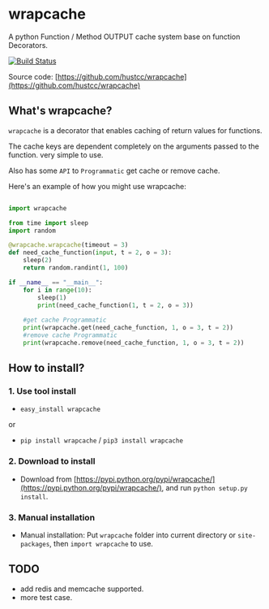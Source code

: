 # wrapcache

A python Function / Method OUTPUT cache system base on function Decorators.

[![Build Status](https://travis-ci.org/hustcc/wrapcache.svg)](https://travis-ci.org/hustcc/wrapcache)

Source code: [https://github.com/hustcc/wrapcache](https://github.com/hustcc/wrapcache)


## What's wrapcache?

`wrapcache` is a decorator that enables caching of return values for functions.

The cache keys are dependent completely on the arguments passed to the function. very simple to use. 

Also has some `API` to `Programmatic` get cache or remove cache.

Here's an example of how you might use wrapcache:

```python

import wrapcache

from time import sleep
import random

@wrapcache.wrapcache(timeout = 3)
def need_cache_function(input, t = 2, o = 3):
    sleep(2)
    return random.randint(1, 100)

if __name__ == "__main__":
	for i in range(10):
		sleep(1)
		print(need_cache_function(1, t = 2, o = 3))
	
	#get cache Programmatic
	print(wrapcache.get(need_cache_function, 1, o = 3, t = 2))
	#remove cache Programmatic
	print(wrapcache.remove(need_cache_function, 1, o = 3, t = 2))

```


## How to install?

### 1. Use tool install

 - `easy_install wrapcache`
 
or

 -  `pip install wrapcache` / `pip3 install wrapcache`

### 2. Download to install

 - Download from [https://pypi.python.org/pypi/wrapcache/](https://pypi.python.org/pypi/wrapcache/), and run `python setup.py install`.

### 3. Manual installation

 - Manual installation: Put `wrapcache` folder into current directory or `site-packages`, then `import wrapcache` to use.


## TODO

 - add redis and memcache supported.
 - more test case.